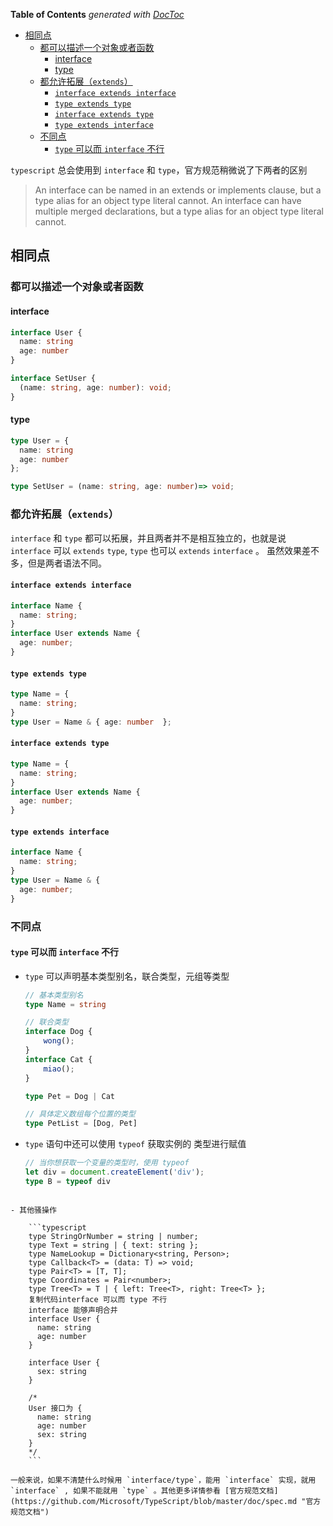<!-- START doctoc generated TOC please keep comment here to allow auto update -->
<!-- DON'T EDIT THIS SECTION, INSTEAD RE-RUN doctoc TO UPDATE -->
**Table of Contents**  *generated with [DocToc](https://github.com/thlorenz/doctoc)*

- [相同点](#%E7%9B%B8%E5%90%8C%E7%82%B9)
  - [都可以描述一个对象或者函数](#%E9%83%BD%E5%8F%AF%E4%BB%A5%E6%8F%8F%E8%BF%B0%E4%B8%80%E4%B8%AA%E5%AF%B9%E8%B1%A1%E6%88%96%E8%80%85%E5%87%BD%E6%95%B0)
    - [interface](#interface)
    - [type](#type)
  - [都允许拓展（`extends`）](#%E9%83%BD%E5%85%81%E8%AE%B8%E6%8B%93%E5%B1%95extends)
    - [`interface extends interface`](#interface-extends-interface)
    - [`type extends type`](#type-extends-type)
    - [`interface extends type`](#interface-extends-type)
    - [`type extends interface`](#type-extends-interface)
  - [不同点](#%E4%B8%8D%E5%90%8C%E7%82%B9)
    - [`type` 可以而 `interface` 不行](#type-%E5%8F%AF%E4%BB%A5%E8%80%8C-interface-%E4%B8%8D%E8%A1%8C)

<!-- END doctoc generated TOC please keep comment here to allow auto update -->

`typescript` 总会使用到 `interface` 和 `type`，官方规范稍微说了下两者的区别

> An interface can be named in an extends or implements clause, but a type alias for an object type literal cannot.
An interface can have multiple merged declarations, but a type alias for an object type literal cannot.

## 相同点

### 都可以描述一个对象或者函数

#### interface

```typescript
interface User {
  name: string
  age: number
}

interface SetUser {
  (name: string, age: number): void;
}
```

#### type

```typescript
type User = {
  name: string
  age: number
};

type SetUser = (name: string, age: number)=> void;
```

### 都允许拓展（`extends`）

`interface` 和 `type` 都可以拓展，并且两者并不是相互独立的，也就是说 `interface` 可以 `extends` `type`, `type` 也可以 `extends` `interface` 。 虽然效果差不多，但是两者语法不同。

#### `interface extends interface`

```typescript
interface Name { 
  name: string; 
}
interface User extends Name { 
  age: number; 
}
```

#### `type extends type`

```typescript
type Name = {
  name: string;
}
type User = Name & { age: number  };
```

#### `interface extends type`

```typescript
type Name = { 
  name: string; 
}
interface User extends Name { 
  age: number; 
}
```

#### `type extends interface`

```typescript
interface Name {
  name: string;
}
type User = Name & {
  age: number;
}
```

### 不同点

#### `type` 可以而 `interface` 不行

- `type` 可以声明基本类型别名，联合类型，元组等类型

	```typescript
	// 基本类型别名
	type Name = string

	// 联合类型
	interface Dog {
		wong();
	}
	interface Cat {
		miao();
	}

	type Pet = Dog | Cat

	// 具体定义数组每个位置的类型
	type PetList = [Dog, Pet]
	```

- `type` 语句中还可以使用 `typeof` 获取实例的 类型进行赋值

	```typescript
	// 当你想获取一个变量的类型时，使用 typeof
	let div = document.createElement('div');
	type B = typeof div
```

- 其他骚操作

	```typescript
	type StringOrNumber = string | number;  
	type Text = string | { text: string };  
	type NameLookup = Dictionary<string, Person>;  
	type Callback<T> = (data: T) => void;  
	type Pair<T> = [T, T];  
	type Coordinates = Pair<number>;  
	type Tree<T> = T | { left: Tree<T>, right: Tree<T> };
	复制代码interface 可以而 type 不行
	interface 能够声明合并
	interface User {
	  name: string
	  age: number
	}

	interface User {
	  sex: string
	}

	/*
	User 接口为 {
	  name: string
	  age: number
	  sex: string 
	}
	*/
	```

一般来说，如果不清楚什么时候用 `interface/type`，能用 `interface` 实现，就用 `interface` , 如果不能就用 `type` 。其他更多详情参看 [官方规范文档](https://github.com/Microsoft/TypeScript/blob/master/doc/spec.md "官方规范文档")
